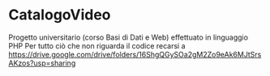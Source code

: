 # CatalogoVideo
Progetto universitario (corso Basi di Dati e Web) effettuato in linguaggio PHP
Per tutto ciò che non riguarda il codice recarsi a https://drive.google.com/drive/folders/16ShgQGySOa2gM2Zo9eAk6MJtSrsAKzos?usp=sharing

